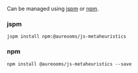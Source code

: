 Can be managed using
[jspm](http://jspm.io)
or [npm](https://github.com/npm/npm).

### jspm
```terminal
jspm install npm:@aureooms/js-metaheuristics
```

### npm
```terminal
npm install @aureooms/js-metaheuristics --save
```

